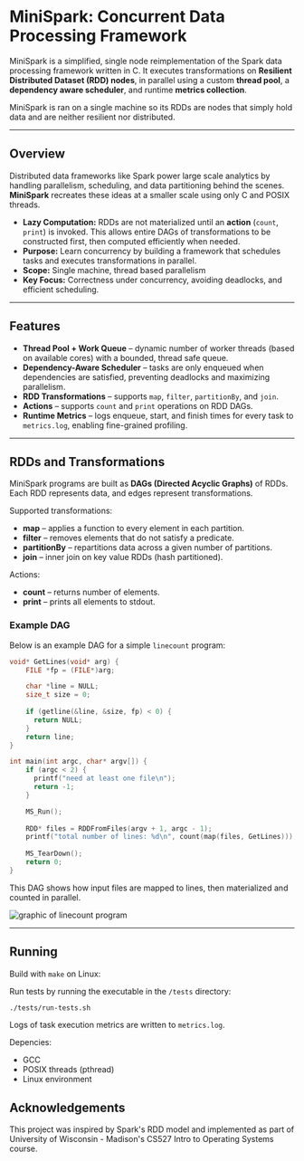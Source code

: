 # MiniSpark: Concurrent Data Processing Framework

MiniSpark is a simplified, single node reimplementation of the Spark data processing framework written in C.
It executes transformations on **Resilient Distributed Dataset (RDD) nodes**, in parallel using a custom **thread pool**, a **dependency aware scheduler**, and runtime **metrics collection**.

MiniSpark is ran on a single machine so its RDDs are nodes that simply hold data and are neither resilient nor distributed.

---

## Overview

Distributed data frameworks like Spark power large scale analytics by handling parallelism, scheduling, and data partitioning behind the scenes.  
**MiniSpark** recreates these ideas at a smaller scale using only C and POSIX threads.  

- **Lazy Computation:** RDDs are not materialized until an **action** (`count`, `print`) is invoked. This allows entire DAGs of transformations to be constructed first, then computed efficiently when needed.  
- **Purpose:** Learn concurrency by building a framework that schedules tasks and executes transformations in parallel.  
- **Scope:** Single machine, thread based parallelism
- **Key Focus:** Correctness under concurrency, avoiding deadlocks, and efficient scheduling.  


---

## Features
- **Thread Pool + Work Queue** – dynamic number of worker threads (based on available cores) with a bounded, thread safe queue.  
- **Dependency-Aware Scheduler** – tasks are only enqueued when dependencies are satisfied, preventing deadlocks and maximizing parallelism.  
- **RDD Transformations** – supports `map`, `filter`, `partitionBy`, and `join`.  
- **Actions** – supports `count` and `print` operations on RDD DAGs.  
- **Runtime Metrics** – logs enqueue, start, and finish times for every task to `metrics.log`, enabling fine-grained profiling.  

---

## RDDs and Transformations

MiniSpark programs are built as **DAGs (Directed Acyclic Graphs)** of RDDs. Each RDD represents data, and edges represent transformations.  

Supported transformations:  
- **map** – applies a function to every element in each partition.  
- **filter** – removes elements that do not satisfy a predicate.  
- **partitionBy** – repartitions data across a given number of partitions.  
- **join** – inner join on key value RDDs (hash partitioned).  

Actions:  
- **count** – returns number of elements.  
- **print** – prints all elements to stdout.  

### Example DAG
Below is an example DAG for a simple `linecount` program:  
```c
void* GetLines(void* arg) {
    FILE *fp = (FILE*)arg;

    char *line = NULL;
    size_t size = 0;
  
    if (getline(&line, &size, fp) < 0) {
      return NULL;
    }
    return line;
}

int main(int argc, char* argv[]) {
    if (argc < 2) {
      printf("need at least one file\n");
      return -1;
    }

    MS_Run();
  
    RDD* files = RDDFromFiles(argv + 1, argc - 1);
    printf("total number of lines: %d\n", count(map(files, GetLines)));
  
    MS_TearDown();
    return 0;
}
```
This DAG shows how input files are mapped to lines, then materialized and counted in parallel.


![graphic of linecount program](./graphics/getline.png)


---

## Running
Build with `make` on Linux:

Run tests by running the executable in the `/tests` directory:
```bash
./tests/run-tests.sh
```
Logs of task execution metrics are written to `metrics.log`.

Depencies:  
- GCC
- POSIX threads (pthread)
- Linux environment

## Acknowledgements
This project was inspired by Spark's RDD model and implemented as part of University of Wisconsin - Madison's CS527 Intro to Operating Systems course.